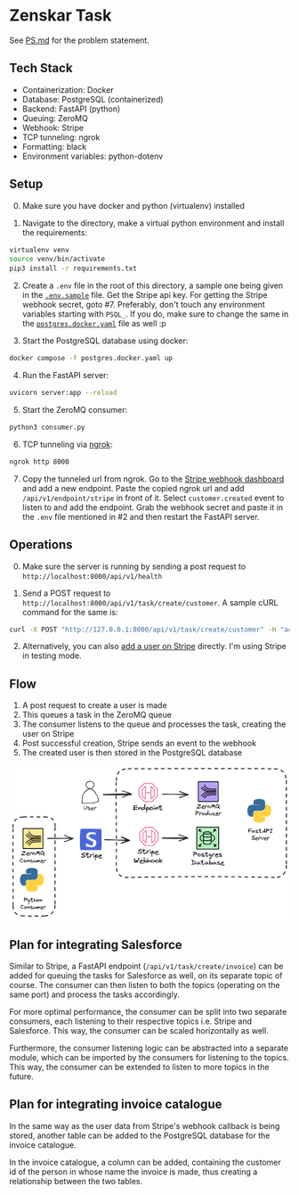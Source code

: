 # Zenskar Task

See [PS.md](./PS.md) for the problem statement.

## Tech Stack

- Containerization: Docker
- Database: PostgreSQL (containerized)
- Backend: FastAPI (python)
- Queuing: ZeroMQ
- Webhook: Stripe
- TCP tunneling: ngrok
- Formatting: black
- Environment variables: python-dotenv

## Setup

0. Make sure you have docker and python (virtualenv) installed

1. Navigate to the directory, make a virtual python environment and install the requirements:

```sh
virtualenv venv
source venv/bin/activate
pip3 install -r requirements.txt
```

2. Create a `.env` file in the root of this directory, a sample one being given in the [`.env.sample`](./.env.sample) file. Get the Stripe api key. For getting the Stripe webhook secret, goto #7. Preferably, don't touch any environment variables starting with `PSQL_`. If you do, make sure to change the same in the [`postgres.docker.yaml`](./postgres.docker.yaml) file as well :p

3. Start the PostgreSQL database using docker:

```sh
docker compose -f postgres.docker.yaml up
```

4. Run the FastAPI server:

```sh
uvicorn server:app --reload
```

5. Start the ZeroMQ consumer:

```sh
python3 consumer.py
```

6. TCP tunneling via [ngrok](https://ngrok.com/):

```sh
ngrok http 8000
```

7. Copy the tunneled url from ngrok. Go to the [Stripe webhook dashboard](https://dashboard.stripe.com/test/webhooks) and add a new endpoint. Paste the copied ngrok url and add `/api/v1/endpoint/stripe` in front of it. Select `customer.created` event to listen to and add the endpoint. Grab the webhook secret and paste it in the `.env` file mentioned in #2 and then restart the FastAPI server.

## Operations

0. Make sure the server is running by sending a post request to `http://localhost:8000/api/v1/health`

1. Send a POST request to `http://localhost:8000/api/v1/task/create/customer`. A sample cURL command for the same is:

```sh
curl -X POST "http://127.0.0.1:8000/api/v1/task/create/customer" -H "accept: application/json" -H "Content-Type: application/json" -d '{"id": "489703215467608", "email": "adit@example.com", "name": "adit"}'
```

2. Alternatively, you can also [add a user on Stripe](https://dashboard.stripe.com/test/customers) directly. I'm using Stripe in testing mode.

## Flow

1. A post request to create a user is made
2. This queues a task in the ZeroMQ queue
3. The consumer listens to the queue and processes the task, creating the user on Stripe
4. Post successful creation, Stripe sends an event to the webhook
5. The created user is then stored in the PostgreSQL database

![Flow](./assets/webflow.png)

## Plan for integrating Salesforce

Similar to Stripe, a FastAPI endpoint (`/api/v1/task/create/invoice`) can be added for queuing the tasks for Salesforce as well, on its separate topic of course. The consumer can then listen to both the topics (operating on the same port) and process the tasks accordingly.

For more optimal performance, the consumer can be split into two separate consumers, each listening to their respective topics i.e. Stripe and Salesforce. This way, the consumer can be scaled horizontally as well.

Furthermore, the consumer listening logic can be abstracted into a separate module, which can be imported by the consumers for listening to the topics. This way, the consumer can be extended to listen to more topics in the future.

## Plan for integrating invoice catalogue

In the same way as the user data from Stripe's webhook callback is being stored, another table can be added to the PostgreSQL database for the invoice catalogue.

In the invoice catalogue, a column can be added, containing the customer id of the person in whose name the invoice is made, thus creating a relationship between the two tables.
